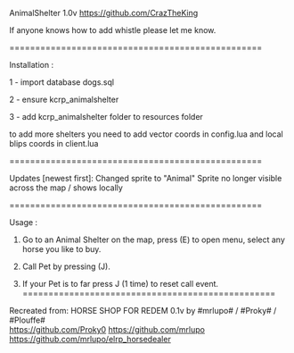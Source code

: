 AnimalShelter 1.0v
https://github.com/CrazTheKing

If anyone knows how to add whistle please let me know.

=================================================

Installation :

1 - import database dogs.sql

2 - ensure kcrp_animalshelter

3 - add kcrp_animalshelter folder to resources folder

to add more shelters you need to add vector coords in config.lua and local blips coords in client.lua

=================================================

Updates [newest first]:
Changed sprite to "Animal"
Sprite no longer visible across the map / shows locally

=================================================

Usage : 

1. Go to an Animal Shelter on the map, press (E) to open menu, select any horse you like to buy.

2. Call Pet by pressing (J).

3. If your Pet is to far press J (1 time) to reset call event.
=================================================

Recreated from:
HORSE SHOP FOR REDEM 0.1v by #mrlupo# / #Proky# / #Plouffe#  
https://github.com/Proky0
https://github.com/mrlupo
https://github.com/mrlupo/elrp_horsedealer
 
